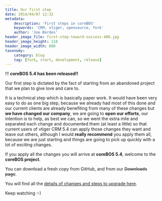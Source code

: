 ```yaml
---
title: Our first step
date: 2014/04/07 12:32
metadata:
    description: 'First steps in coreBOS'
    keywords: 'CRM, vtiger, opensource, fork'
    author: 'Joe Bordes'
header_image_file: first-step-toward-success-400.jpg
header_image_height: 110
header_image_width: 600
taxonomy:
    category: blog
    tag: [fork, start, development, release]
---
```


 !!! **coreBOS 5.4 has been released!!**

Our first step is dictated by the fact of starting from an abandoned project that we plan to give love and care to.

It is a technical step which is basically paper work. It would have been very easy to do as one big step, because we already had most of this done and our current clients are already benefiting from many of these changes but **we have changed our company**, we are going to **open our efforts**, our intention is to help, as best we can, so we went the extra mile and separated each change and documented them (at least a little) so that current users of vtiger CRM 5.4 can apply those changes they want and leave out others, although I would **really recommend** you apply them all, because we are just starting and things are going to pick up quickly with a lot of exciting changes.

If you apply all the changes you will arrive at **coreBOS 5.4**, welcome to the **coreBOS project**.

You can download a fresh copy from GitHub, and from our ~~Downloads page~~.

You will find all the [details of changes and steps to upgrade here](http://corebos.org/documentation/doku.php?id=en:upgradevt2cb540).

Keep watching :-) 